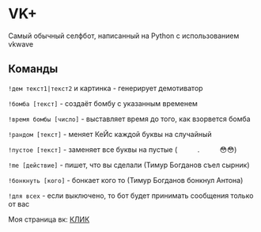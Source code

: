 # VK+
Самый обычный селфбот, написанный на Python с использованием vkwave

## Команды

`!дем текст1|текст2` и картинка - генерирует демотиватор

`!бомба [текст]` - создаёт бомбу с указанным временем

`!время бомбы [число]` - выставляет время до того, как взорвется бомба

`!рандом [текст]` - меняет КеЙс каждой буквы на случайный

`!пустое [текст]` - заменяет все буквы на пустые (⠀⠀⠀⠀.⠀⠀⠀⠀😳😳)

`!me [действие]` - пишет, что вы сделали (Тимур Богданов съел сырник)

`!бонкнуть [кого]` - бонкает кого то (Тимур Богданов бонкнул Антона)

`!для всех` - если выключено, то бот будет принимать сообщения только от вас

Моя страница вк: [КЛИК](https://vk.com/tbogdanov96)
